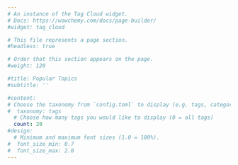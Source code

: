 ```yaml
---
# An instance of the Tag Cloud widget.
# Docs: https://wowchemy.com/docs/page-builder/
#widget: tag_cloud

# This file represents a page section.
#headless: true

# Order that this section appears on the page.
#weight: 120

#title: Popular Topics
#subtitle: ''

#content:
# Choose the taxonomy from `config.toml` to display (e.g. tags, categories)
#  taxonomy: tags
  # Choose how many tags you would like to display (0 = all tags)
  count: 20
#design:
  # Minimum and maximum font sizes (1.0 = 100%).
#  font_size_min: 0.7
#  font_size_max: 2.0
---
```

